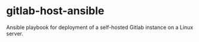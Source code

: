 # gitlab-host-ansible
Ansible playbook for deployment of a self-hosted Gitlab instance on a Linux server. 

